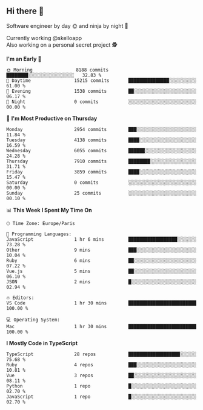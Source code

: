 ## Hi there 👋

Software engineer by day 🌞 and ninja by night 🌝

Currently working @skelloapp <br>
Also working on a personal secret project 🕵️

<!--START_SECTION:waka-->
**I'm an Early 🐤** 

```text
🌞 Morning                8188 commits        ████████░░░░░░░░░░░░░░░░░   32.83 % 
🌆 Daytime                15215 commits       ███████████████░░░░░░░░░░   61.00 % 
🌃 Evening                1538 commits        ██░░░░░░░░░░░░░░░░░░░░░░░   06.17 % 
🌙 Night                  0 commits           ░░░░░░░░░░░░░░░░░░░░░░░░░   00.00 % 
```
📅 **I'm Most Productive on Thursday** 

```text
Monday                   2954 commits        ███░░░░░░░░░░░░░░░░░░░░░░   11.84 % 
Tuesday                  4138 commits        ████░░░░░░░░░░░░░░░░░░░░░   16.59 % 
Wednesday                6055 commits        ██████░░░░░░░░░░░░░░░░░░░   24.28 % 
Thursday                 7910 commits        ████████░░░░░░░░░░░░░░░░░   31.71 % 
Friday                   3859 commits        ████░░░░░░░░░░░░░░░░░░░░░   15.47 % 
Saturday                 0 commits           ░░░░░░░░░░░░░░░░░░░░░░░░░   00.00 % 
Sunday                   25 commits          ░░░░░░░░░░░░░░░░░░░░░░░░░   00.10 % 
```


📊 **This Week I Spent My Time On** 

```text
🕑︎ Time Zone: Europe/Paris

💬 Programming Languages: 
JavaScript               1 hr 6 mins         ██████████████████░░░░░░░   73.28 % 
Other                    9 mins              ███░░░░░░░░░░░░░░░░░░░░░░   10.04 % 
Ruby                     6 mins              ██░░░░░░░░░░░░░░░░░░░░░░░   07.22 % 
Vue.js                   5 mins              ██░░░░░░░░░░░░░░░░░░░░░░░   06.10 % 
JSON                     2 mins              █░░░░░░░░░░░░░░░░░░░░░░░░   02.94 % 

🔥 Editors: 
VS Code                  1 hr 30 mins        █████████████████████████   100.00 % 

💻 Operating System: 
Mac                      1 hr 30 mins        █████████████████████████   100.00 % 
```

**I Mostly Code in TypeScript** 

```text
TypeScript               28 repos            ███████████████████░░░░░░   75.68 % 
Ruby                     4 repos             ███░░░░░░░░░░░░░░░░░░░░░░   10.81 % 
Vue                      3 repos             ██░░░░░░░░░░░░░░░░░░░░░░░   08.11 % 
Python                   1 repo              █░░░░░░░░░░░░░░░░░░░░░░░░   02.70 % 
JavaScript               1 repo              █░░░░░░░░░░░░░░░░░░░░░░░░   02.70 % 
```




<!--END_SECTION:waka-->

<!--
**antoinelncl/antoinelncl** is a ✨ _special_ ✨ repository because its `README.md` (this file) appears on your GitHub profile.

Here are some ideas to get you started:

- 🔭 I’m currently working on ...
- 🌱 I’m currently learning ...
- 👯 I’m looking to collaborate on ...
- 🤔 I’m looking for help with ...
- 💬 Ask me about ...
- 📫 How to reach me: ...
- 😄 Pronouns: ...
- ⚡ Fun fact: ...
-->

